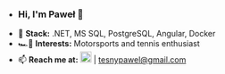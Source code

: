 - ### Hi, I'm Paweł 👋  
- 🌱 **Stack:** .NET, MS SQL, PostgreSQL, Angular, Docker
- 🏎️🎾 **Interests:** Motorsports and tennis enthusiast  
- 📫 **Reach me at:** <a href="https://linkedin.com/in/paweltesny" target="_blank"><img src="https://cdn.jsdelivr.net/gh/devicons/devicon/icons/linkedin/linkedin-original.svg" width="20" height="20"/></a> | tesnypawel@gmail.com
<!---- 

pq4u/pq4u is a ✨ special ✨ repository because its `README.md` (this file) appears on your GitHub profile.
You can click the Preview link to take a look at your changes.fdfdfd
--->
